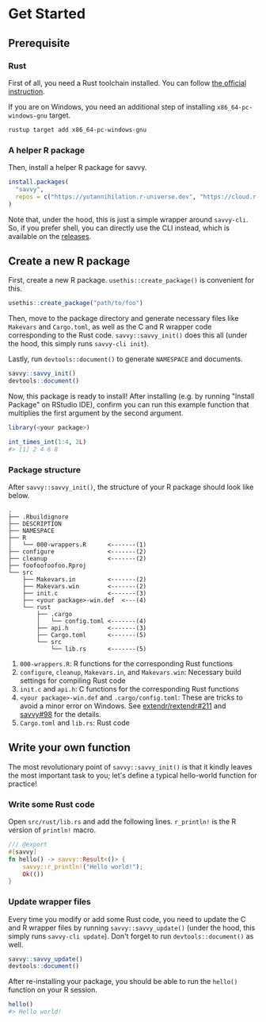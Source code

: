 # Get Started

## Prerequisite

### Rust

First of all, you need a Rust toolchain installed. You can follow [the official
instruction](https://www.rust-lang.org/tools/install).

If you are on Windows, you need an additional step of installing
`x86_64-pc-windows-gnu` target.

```sh
rustup target add x86_64-pc-windows-gnu
```

### A helper R package

Then, install a helper R package for savvy.

``` r
install.packages(
  "savvy",
  repos = c("https://yutannihilation.r-universe.dev", "https://cloud.r-project.org")
)
```

Note that, under the hood, this is just a simple wrapper around `savvy-cli`. So,
if you prefer shell, you can directly use the CLI instead, which is available on
the [releases](https://github.com/yutannihilation/savvy/releases).

## Create a new R package

First, create a new R package. `usethis::create_package()` is convenient for
this.

``` r
usethis::create_package("path/to/foo")
```

Then, move to the package directory and generate necessary files like `Makevars`
and `Cargo.toml`, as well as the C and R wrapper code corresponding to the Rust
code. `savvy::savvy_init()` does this all (under the hood, this simply runs
`savvy-cli init`).

Lastly, run `devtools::document()` to generate `NAMESPACE` and documents.

``` r
savvy::savvy_init()
devtools::document()
```

Now, this package is ready to install! After installing (e.g. by running
"Install Package" on RStudio IDE), confirm you can run this example function
that multiplies the first argument by the second argument.

```r
library(<your package>)

int_times_int(1:4, 2L)
#> [1] 2 4 6 8
```

### Package structure

After `savvy::savvy_init()`, the structure of your R package should look like below.

```
.
├── .Rbuildignore
├── DESCRIPTION
├── NAMESPACE
├── R
│   └── 000-wrappers.R      <-------(1)
├── configure               <-------(2)
├── cleanup                 <-------(2)
├── foofoofoofoo.Rproj
└── src
    ├── Makevars.in         <-------(2)
    ├── Makevars.win        <-------(2)
    ├── init.c              <-------(3)
    ├── <your package>-win.def  <---(4)
    └── rust
        ├── .cargo
        │   └── config.toml <-------(4)
        ├── api.h           <-------(3)
        ├── Cargo.toml      <-------(5)
        └── src
            └── lib.rs      <-------(5)
```

1. `000-wrappers.R`: R functions for the corresponding Rust functions
2. `configure`, `cleanup`, `Makevars.in`, and `Makevars.win`: Necessary build
   settings for compiling Rust code
3. `init.c` and `api.h`: C functions for the corresponding Rust functions
4. `<your package>-win.def` and `.cargo/config.toml`: These are tricks to avoid
   a minor error on Windows. See [extendr/rextendr#211][1] and [savvy#98][2] for
   the details.
5. `Cargo.toml` and `lib.rs`: Rust code

[1]: https://github.com/extendr/rextendr/issues/211
[2]: https://github.com/yutannihilation/savvy/pull/98

## Write your own function

The most revolutionary point of `savvy::savvy_init()` is that it kindly leaves
the most important task to you; let's define a typical hello-world function for
practice!

### Write some Rust code

Open `src/rust/lib.rs` and add the following lines. `r_println!` is the R
version of `println!` macro.

```rust
/// @export
#[savvy]
fn hello() -> savvy::Result<()> {
    savvy::r_println!("Hello world!");
    Ok(())
}
```

### Update wrapper files

Every time you modify or add some Rust code, you need to update the C and R
wrapper files by running `savvy::savvy_update()` (under the hood, this simply
runs `savvy-cli update`). Don't forget to run `devtools::document()` as well.

``` r
savvy::savvy_update()
devtools::document()
```

After re-installing your package, you should be able to run the `hello()`
function on your R session.

```r
hello()
#> Hello world!
```